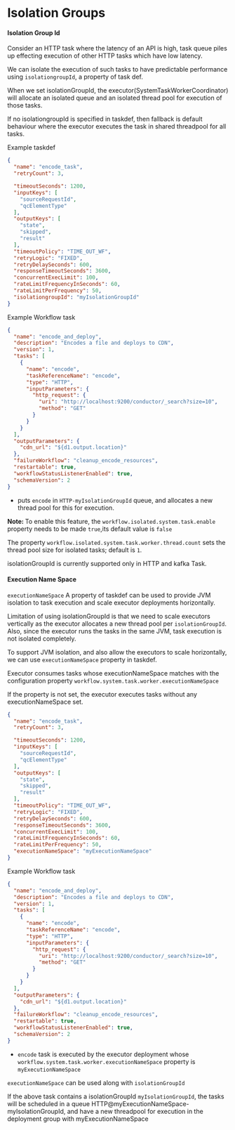 # Isolation Groups

#### Isolation Group Id

Consider an HTTP task where the latency of an API is high, task queue piles up effecting execution of other HTTP tasks which have low latency.

We can isolate the execution of such tasks to have predictable performance using `isolationgroupId`, a property of task def.

When we set isolationGroupId,  the executor(SystemTaskWorkerCoordinator) will allocate an isolated queue and an isolated thread pool for execution of those tasks.

If no isolationgroupId is specified in taskdef, then fallback is default behaviour where the executor executes the task in shared threadpool for all tasks. 

Example taskdef  

```json
{
  "name": "encode_task",
  "retryCount": 3,

  "timeoutSeconds": 1200,
  "inputKeys": [
    "sourceRequestId",
    "qcElementType"
  ],
  "outputKeys": [
    "state",
    "skipped",
    "result"
  ],
  "timeoutPolicy": "TIME_OUT_WF",
  "retryLogic": "FIXED",
  "retryDelaySeconds": 600,
  "responseTimeoutSeconds": 3600,
  "concurrentExecLimit": 100,
  "rateLimitFrequencyInSeconds": 60,
  "rateLimitPerFrequency": 50,
  "isolationgroupId": "myIsolationGroupId"
}
```
Example Workflow task 
```json
{
  "name": "encode_and_deploy",
  "description": "Encodes a file and deploys to CDN",
  "version": 1,
  "tasks": [
    {
      "name": "encode",
      "taskReferenceName": "encode",
      "type": "HTTP", 
      "inputParameters": {
        "http_request": {
          "uri": "http://localhost:9200/conductor/_search?size=10",
          "method": "GET"
        }
      }
    }
  ],
  "outputParameters": {
    "cdn_url": "${d1.output.location}"
  },
  "failureWorkflow": "cleanup_encode_resources",
  "restartable": true,
  "workflowStatusListenerEnabled": true,
  "schemaVersion": 2
}
```


- puts `encode` in `HTTP-myIsolationGroupId` queue, and allocates a new thread pool for this for execution.

<b>Note: </b>  To enable this feature, the `workflow.isolated.system.task.enable` property needs to be made `true`,its default value is `false`

The property `workflow.isolated.system.task.worker.thread.count`  sets the thread pool size for isolated tasks; default is `1`.

isolationGroupId is currently supported only in HTTP and kafka Task. 

#### Execution Name Space

`executionNameSpace` A property of taskdef can be used to provide JVM isolation to task execution and scale executor deployments horizontally.

Limitation of using isolationGroupId is that we need to scale executors vertically as the executor allocates a new thread pool per `isolationGroupId`.  Also, since the executor runs the tasks in the same JVM, task execution is not isolated completely. 

To support JVM isolation, and also allow the executors to scale horizontally, we can use `executionNameSpace` property in taskdef.

Executor consumes tasks whose executionNameSpace matches with the configuration property `workflow.system.task.worker.executionNameSpace`

If the property is not set, the executor executes tasks without any executionNameSpace set. 


```json
{
  "name": "encode_task",
  "retryCount": 3,

  "timeoutSeconds": 1200,
  "inputKeys": [
    "sourceRequestId",
    "qcElementType"
  ],
  "outputKeys": [
    "state",
    "skipped",
    "result"
  ],
  "timeoutPolicy": "TIME_OUT_WF",
  "retryLogic": "FIXED",
  "retryDelaySeconds": 600,
  "responseTimeoutSeconds": 3600,
  "concurrentExecLimit": 100,
  "rateLimitFrequencyInSeconds": 60,
  "rateLimitPerFrequency": 50,
  "executionNameSpace": "myExecutionNameSpace"
}
```




Example Workflow task

```json
{ 
  "name": "encode_and_deploy",
  "description": "Encodes a file and deploys to CDN",
  "version": 1,
  "tasks": [
    { 
      "name": "encode",
      "taskReferenceName": "encode",
      "type": "HTTP", 
      "inputParameters": {
        "http_request": {
          "uri": "http://localhost:9200/conductor/_search?size=10",
          "method": "GET"
        }
      }
    }
  ],
  "outputParameters": {
    "cdn_url": "${d1.output.location}"
  },
  "failureWorkflow": "cleanup_encode_resources",
  "restartable": true,
  "workflowStatusListenerEnabled": true,
  "schemaVersion": 2
}
``` 
 
- `encode` task is executed by the executor deployment whose `workflow.system.task.worker.executionNameSpace` property is `myExecutionNameSpace` 

`executionNameSpace` can be used along with `isolationGroupId`

If the above task contains a isolationGroupId `myIsolationGroupId`, the tasks will be scheduled in a queue HTTP@myExecutionNameSpace-myIsolationGroupId, and have a new threadpool for execution in the deployment group with myExecutionNameSpace



